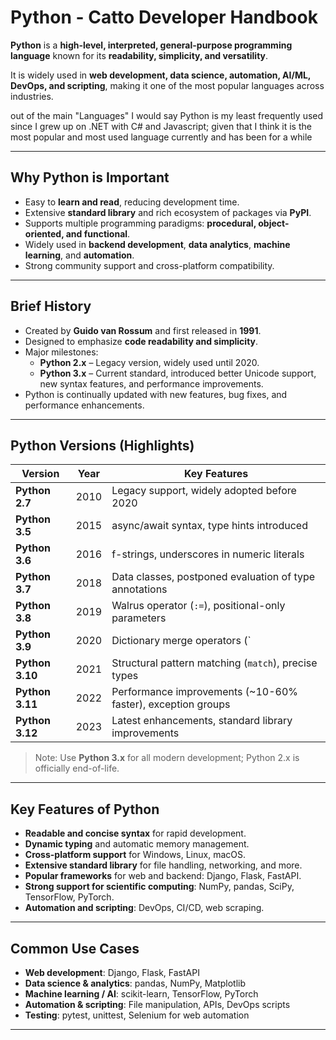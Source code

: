 # Python - Catto Developer Handbook

**Python** is a **high-level, interpreted, general-purpose programming language** known for its **readability, simplicity, and versatility**.  

It is widely used in **web development, data science, automation, AI/ML, DevOps, and scripting**, making it one of the most popular languages across industries.

out of the main "Languages" I would say Python is my least frequently used since I grew up on .NET with C# and Javascript; given that I think it is the most popular and most used language currently and has been for a while

---

## Why Python is Important

- Easy to **learn and read**, reducing development time.  
- Extensive **standard library** and rich ecosystem of packages via **PyPI**.  
- Supports multiple programming paradigms: **procedural, object-oriented, and functional**.  
- Widely used in **backend development**, **data analytics**, **machine learning**, and **automation**.  
- Strong community support and cross-platform compatibility.

---

## Brief History

- Created by **Guido van Rossum** and first released in **1991**.  
- Designed to emphasize **code readability and simplicity**.  
- Major milestones:
  - **Python 2.x** – Legacy version, widely used until 2020.  
  - **Python 3.x** – Current standard, introduced better Unicode support, new syntax features, and performance improvements.  
- Python is continually updated with new features, bug fixes, and performance enhancements.

---

## Python Versions (Highlights)

| Version | Year | Key Features |
|---------|------|--------------|
| **Python 2.7** | 2010 | Legacy support, widely adopted before 2020 |
| **Python 3.5** | 2015 | async/await syntax, type hints introduced |
| **Python 3.6** | 2016 | f-strings, underscores in numeric literals |
| **Python 3.7** | 2018 | Data classes, postponed evaluation of type annotations |
| **Python 3.8** | 2019 | Walrus operator (`:=`), positional-only parameters |
| **Python 3.9** | 2020 | Dictionary merge operators (`|`), type hint improvements |
| **Python 3.10** | 2021 | Structural pattern matching (`match`), precise types |
| **Python 3.11** | 2022 | Performance improvements (~10-60% faster), exception groups |
| **Python 3.12** | 2023 | Latest enhancements, standard library improvements |

> Note: Use **Python 3.x** for all modern development; Python 2.x is officially end-of-life.

---

## Key Features of Python

- **Readable and concise syntax** for rapid development.  
- **Dynamic typing** and automatic memory management.  
- **Cross-platform support** for Windows, Linux, macOS.  
- **Extensive standard library** for file handling, networking, and more.  
- **Popular frameworks** for web and backend: Django, Flask, FastAPI.  
- **Strong support for scientific computing**: NumPy, pandas, SciPy, TensorFlow, PyTorch.  
- **Automation and scripting**: DevOps, CI/CD, web scraping.  

---

## Common Use Cases

- **Web development**: Django, Flask, FastAPI  
- **Data science & analytics**: pandas, NumPy, Matplotlib  
- **Machine learning / AI**: scikit-learn, TensorFlow, PyTorch  
- **Automation & scripting**: File manipulation, APIs, DevOps scripts  
- **Testing**: pytest, unittest, Selenium for web automation  

---


